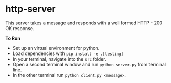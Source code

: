 # http-server

This server takes a message and responds with a well formed HTTP - 200 OK response.

**To Run**

* Set up an virtual environment for python.
* Load dependencies with `pip install -e .[testing]`
* In your terminal, navigate into the `src` folder.
* Open a second terminal window and run `python server.py` from terminal line.
* In the other terminal run `python client.py <message>`.